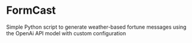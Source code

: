 # FormCast
Simple Python script to generate weather-based fortune messages using the OpenAi API model with custom configuration
